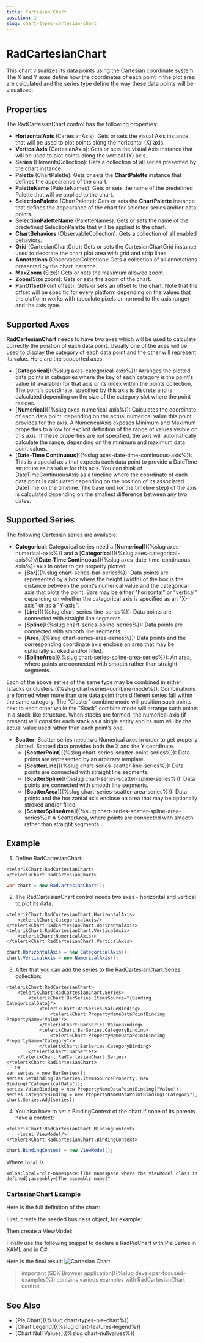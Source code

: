 ```yaml
---
title: Cartesian Chart
position: 1
slug: chart-types-cartesian-chart
---
```


# RadCartesianChart

This chart visualizes its data points using the Cartesian coordinate system. The X and Y axes define how the coordinates of each point in the plot area are calculated and the series type define the way these data points will be visualized.  

## Properties

The RadCartesianChart control has the following properties:

* **HorizontalAxis** (CartesianAxis): Gets or sets the visual Axis instance that will be used to plot points along the horizontal (X) axis.
* **VerticalAxis** (CartesianAxis): Gets or sets the visual Axis instance that will be used to plot points along the vertical (Y) axis.
* **Series** (ElementsCollection<CartesianSeries>): Gets a collection of all series presented by the chart instance.
* **Palette** (ChartPalette): Gets or sets the **ChartPalette** instance that defines the appearance of the chart.
* **PaletteName** (PaletteNames): Gets or sets the name of the predefined Palette that will be applied to the chart.
* **SelectionPalette** (ChartPalette): Gets or sets the **ChartPalette** instance that defines the appearance of the chart for selected series and/or data points.
* **SelectionPaletteName** (PaletteNames): Gets or sets the name of the predefined SelectionPalette that will be applied to the chart.
* **ChartBehaviors** (ObservableCollection<ChartBehavior>): Gets a collection of all enabled behaviors.
* **Grid** (CartesianChartGrid): Gets or sets the CartesianChartGrid instance used to decorate the chart plot area with grid and strip lines.
* **Annotations** (ObservableCollection<CartesianChartAnnotation>): Gets a collection of all annotations presented by the chart instance.
* **MaxZoom** (Size): Gets or sets the maximum allowed zoom.
* **Zoom**(Size zoom): Gets or sets the zoom of the chart.
* **PanOffset**(Point offset): Gets or sets an offset to the chart. Note that the offset will be specific for every platform depending on the values that the platform works with (absolute pixels or normed to the axis range) and the axis type.

## Supported Axes

**RadCartesianChart** needs to have two axes which will be used to calculate correctly the position of each data point. Usually one of the axes will be used to display the category of each data point and the other will represent its value. Here are the supported axes:

- [**Categorical**]({%slug axes-categorical-axis%}): Arranges the plotted data points in categories where the key of each category is the point's value (if available) for that axis or its index within the points collection. The point's coordinate, specified by this axis is discrete and is calculated depending on the size of the category slot where the point resides.
- [**Numerical**]({%slug axes-numerical-axis%}): Calculates the coordinate of each data point, depending on the actual numerical value this point provides for the axis. A NumericalAxis exposes Minimum and Maximum properties to allow for explicit definition of the range of values visible on this axis. If these properties are not specified, the axis will automatically calculate the range, depending on the minimum and maximum data point values.
- [**Date-Time Continuous**]({%slug axes-date-time-continuous-axis%}): This is a special axis that expects each data point to provide a DateTime structure as its value for this axis. You can think of DateTimeContinuousAxis as a timeline where the coordinate of each data point is calculated depending on the position of its associated DateTime on the timeline. The base unit (or the timeline step) of the axis is calculated depending on the smallest difference between any two dates.

## Supported Series

The following Cartesian series are available:

- **Categorical**: Categorical series need a [**Numerical**]({%slug axes-numerical-axis%}) and a [**Categorical**]({%slug axes-categorical-axis%})/[**Date-Time Continuous**]({%slug axes-date-time-continuous-axis%}) axis in order to get properly plotted.
    - [**Bar**]({%slug chart-series-bar-series%}): Data points are represented by a box where the height (width) of the box is the distance between the point’s numerical value and the categorical axis that plots the point. Bars may be either "horizontal" or "vertical" depending on whether the categorical axis is specified as an "X-axis" or as a "Y-axis".
    - [**Line**]({%slug chart-series-line-series%}): Data points are connected with straight line segments.
    - [**Spline**]({%slug chart-series-spline-series%}): Data points are connected with smooth line segments.
    - [**Area**]({%slug chart-series-area-series%}): Data points and the corresponding coordinate axis enclose an area that may be optionally stroked and/or filled.
    - [**SplineArea**]({%slug chart-series-spline-area-series%}): An area, where points are connected with smooth rather than straight segments.

Each of the above series of the same type may be combined in either [stacks or clusters]({%slug chart-series-combine-mode%}). Combinations are formed when more than one data point from different series fall within the same category. The "Cluster" combine mode will position such points next to each other while the "Stack" combine mode will arrange such points in a stack-like structure. When stacks are formed, the numerical axis (if present) will consider each stack as a single entity and its sum will be the actual value used rather than each point’s one.

- **Scatter**: Scatter series need two Numerical axes in order to get properly plotted. Scatted data provides both the X and the Y coordinate.
    - [**ScatterPoint**]({%slug chart-series-scatter-point-series%}): Data points are represented by an arbitrary template.
    - [**ScatterLine**]({%slug chart-series-scatter-line-series%}): Data points are connected with straight line segments.
    - [**ScatterSpline**]({%slug chart-series-scatter-spline-series%}): Data points are connected with smooth line segments.
    - [**ScatterArea**]({%slug chart-series-scatter-area-series%}): Data points and the horizontal axis enclose an area that may be optionally stroked and/or filled.
    - [**ScatterSplineArea**]({%slug chart-series-scatter-spline-area-series%}): A ScatterArea, where points are connected with smooth rather than straight segments.

## Example

1. Define RadCartesianChart:
  
```XAML
<telerikChart:RadCartesianChart>
</telerikChart:RadCartesianChart>
```
```C#
var chart = new RadCartesianChart();
```

2. The RadCartesianChart control needs two axes - horizontal and vertical to plot its data.

```XAML
<telerikChart:RadCartesianChart.HorizontalAxis>
	<telerikChart:CategoricalAxis/>
</telerikChart:RadCartesianChart.HorizontalAxis>
<telerikChart:RadCartesianChart.VerticalAxis>
	<telerikChart:NumericalAxis/>
</telerikChart:RadCartesianChart.VerticalAxis>
```
```C#
chart.HorizontalAxis = new CategoricalAxis();
chart.VerticalAxis = new NumericalAxis();
```

3. After that you can add the series to the RadCartesianChart.Series collection:

```XAML
<telerikChart:RadCartesianChart>
	<telerikChart:RadCartesianChart.Series>
		<telerikChart:BarSeries ItemsSource="{Binding CategoricalData}">
			<telerikChart:BarSeries.ValueBinding>
				<telerikChart:PropertyNameDataPointBinding PropertyName="Value"/>
			</telerikChart:BarSeries.ValueBinding>
			<telerikChart:BarSeries.CategoryBinding>
				<telerikChart:PropertyNameDataPointBinding PropertyName="Category"/>
			</telerikChart:BarSeries.CategoryBinding>
		</telerikChart:BarSeries>
	</telerikChart:RadCartesianChart.Series>
</telerikChart:RadCartesianChart>
```C#	
var series = new BarSeries();
series.SetBinding(BarSeries.ItemsSourceProperty, new Binding("CategoricalData"));
series.ValueBinding = new PropertyNameDataPointBinding("Value");
series.CategoryBinding = new PropertyNameDataPointBinding("Category");            
chart.Series.Add(series);
```

4. You also have to set a BindingContext of the chart if none of its parents have a context:
 
```XAML
<telerikChart:RadCartesianChart.BindingContext>
	<local:ViewModel/>
</telerikChart:RadCartesianChart.BindingContext>
```
```C#
chart.BindingContext = new ViewModel();
```

Where `local` is

```XAML
xmlns:local="clr-namespace:[The namespace where the ViewModel class is defined];assembly=[The assembly name]"
```

### CartesianChart Example

Here is the full definition of the chart:

First, create the needed business object, for example:

<snippet id='categorical-data-model'/>

Then create a ViewModel:

<snippet id='chart-series-view-model-2'/>

Finally use the following snippet to declare a RadPieChart with Pie Series in XAML and in C#:

<snippet id='chart-series-barvertical-xaml'/>
<snippet id='chart-series-barvertical-csharp'/>

Here is the final result:
![Cartesian Chart](images/cartesian-bar-series-basic-example.png)

>important [SDK Browser application]({%slug developer-focused-examples%}) contains various examples with RadCartesianChart control.

## See Also

- [Pie Chart]({%slug chart-types-pie-chart%})
- [Chart Legend]({%slug chart-features-legend%})
- [Chart Null Values]({%slug chart-nullvalues%})
